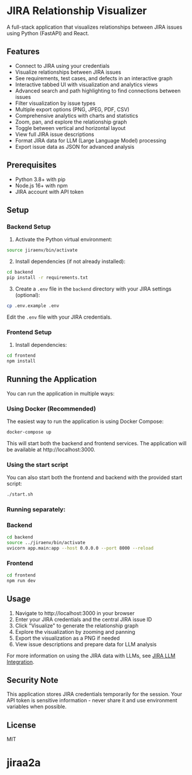# JIRA Relationship Visualizer

A full-stack application that visualizes relationships between JIRA issues using Python (FastAPI) and React.

## Features

- Connect to JIRA using your credentials
- Visualize relationships between JIRA issues
- See requirements, test cases, and defects in an interactive graph
- Interactive tabbed UI with visualization and analytics views
- Advanced search and path highlighting to find connections between issues
- Filter visualization by issue types
- Multiple export options (PNG, JPEG, PDF, CSV)
- Comprehensive analytics with charts and statistics
- Zoom, pan, and explore the relationship graph
- Toggle between vertical and horizontal layout
- View full JIRA issue descriptions
- Format JIRA data for LLM (Large Language Model) processing
- Export issue data as JSON for advanced analysis

## Prerequisites

- Python 3.8+ with pip
- Node.js 16+ with npm
- JIRA account with API token

## Setup

### Backend Setup

1. Activate the Python virtual environment:

```bash
source jiraenv/bin/activate
```

2. Install dependencies (if not already installed):

```bash
cd backend
pip install -r requirements.txt
```

3. Create a `.env` file in the `backend` directory with your JIRA settings (optional):

```bash
cp .env.example .env
```

Edit the `.env` file with your JIRA credentials.

### Frontend Setup

1. Install dependencies:

```bash
cd frontend
npm install
```

## Running the Application

You can run the application in multiple ways:

### Using Docker (Recommended)

The easiest way to run the application is using Docker Compose:

```bash
docker-compose up
```

This will start both the backend and frontend services. The application will be available at http://localhost:3000.

### Using the start script

You can also start both the frontend and backend with the provided start script:

```bash
./start.sh
```

### Running separately:

### Backend

```bash
cd backend
source ../jiraenv/bin/activate
uvicorn app.main:app --host 0.0.0.0 --port 8000 --reload
```

### Frontend

```bash
cd frontend
npm run dev
```

## Usage

1. Navigate to http://localhost:3000 in your browser
2. Enter your JIRA credentials and the central JIRA issue ID
3. Click "Visualize" to generate the relationship graph
4. Explore the visualization by zooming and panning
5. Export the visualization as a PNG if needed
6. View issue descriptions and prepare data for LLM analysis

For more information on using the JIRA data with LLMs, see [JIRA LLM Integration](docs/jira_llm_integration.md).

## Security Note

This application stores JIRA credentials temporarily for the session. Your API token is sensitive information - never share it and use environment variables when possible.

## License

MIT
# jiraa2a
